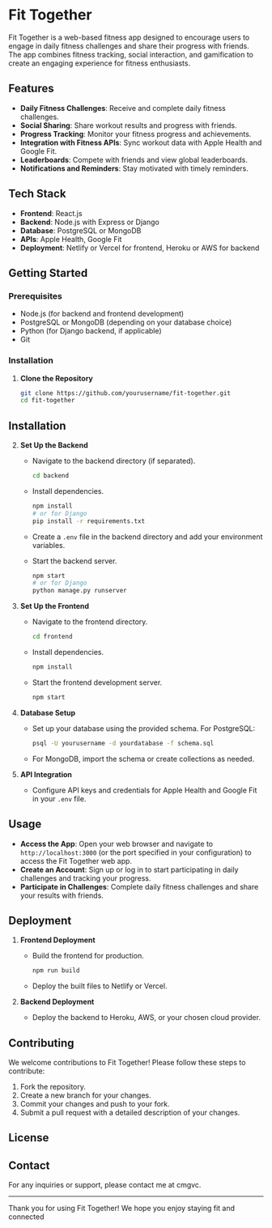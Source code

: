 # Fit Together

Fit Together is a web-based fitness app designed to encourage users to engage in daily fitness challenges and share their progress with friends. The app combines fitness tracking, social interaction, and gamification to create an engaging experience for fitness enthusiasts.

## Features

- **Daily Fitness Challenges**: Receive and complete daily fitness challenges.
- **Social Sharing**: Share workout results and progress with friends.
- **Progress Tracking**: Monitor your fitness progress and achievements.
- **Integration with Fitness APIs**: Sync workout data with Apple Health and Google Fit.
- **Leaderboards**: Compete with friends and view global leaderboards.
- **Notifications and Reminders**: Stay motivated with timely reminders.

## Tech Stack

- **Frontend**: React.js
- **Backend**: Node.js with Express or Django
- **Database**: PostgreSQL or MongoDB
- **APIs**: Apple Health, Google Fit
- **Deployment**: Netlify or Vercel for frontend, Heroku or AWS for backend

## Getting Started

### Prerequisites

- Node.js (for backend and frontend development)
- PostgreSQL or MongoDB (depending on your database choice)
- Python (for Django backend, if applicable)
- Git

### Installation

1. **Clone the Repository**

   ```bash
   git clone https://github.com/yourusername/fit-together.git
   cd fit-together
## Installation

2. **Set Up the Backend**

   - Navigate to the backend directory (if separated).

     ```bash
     cd backend
     ```

   - Install dependencies.

     ```bash
     npm install
     # or for Django
     pip install -r requirements.txt
     ```

   - Create a `.env` file in the backend directory and add your environment variables.

   - Start the backend server.

     ```bash
     npm start
     # or for Django
     python manage.py runserver
     ```

3. **Set Up the Frontend**

   - Navigate to the frontend directory.

     ```bash
     cd frontend
     ```

   - Install dependencies.

     ```bash
     npm install
     ```

   - Start the frontend development server.

     ```bash
     npm start
     ```

4. **Database Setup**

   - Set up your database using the provided schema. For PostgreSQL:

     ```bash
     psql -U yourusername -d yourdatabase -f schema.sql
     ```

   - For MongoDB, import the schema or create collections as needed.

5. **API Integration**

   - Configure API keys and credentials for Apple Health and Google Fit in your `.env` file.

## Usage

- **Access the App**: Open your web browser and navigate to `http://localhost:3000` (or the port specified in your configuration) to access the Fit Together web app.
- **Create an Account**: Sign up or log in to start participating in daily challenges and tracking your progress.
- **Participate in Challenges**: Complete daily fitness challenges and share your results with friends.

## Deployment

1. **Frontend Deployment**

   - Build the frontend for production.

     ```bash
     npm run build
     ```

   - Deploy the built files to Netlify or Vercel.

2. **Backend Deployment**

   - Deploy the backend to Heroku, AWS, or your chosen cloud provider.

## Contributing

We welcome contributions to Fit Together! Please follow these steps to contribute:

1. Fork the repository.
2. Create a new branch for your changes.
3. Commit your changes and push to your fork.
4. Submit a pull request with a detailed description of your changes.

## License

## Contact

For any inquiries or support, please contact me at cmgvc.

---

Thank you for using Fit Together! We hope you enjoy staying fit and connected
